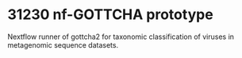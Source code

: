 # 31230 nf-GOTTCHA prototype

Nextflow runner of gottcha2 for taxonomic classification of viruses in metagenomic sequence datasets.
